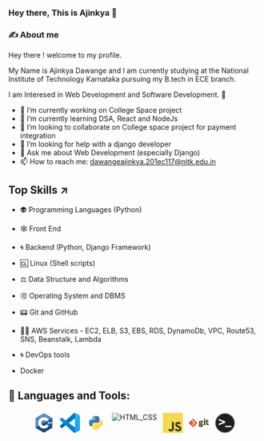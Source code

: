 ### Hey there, This is Ajinkya 👋

### ✍️ About me
Hey there ! welcome to my profile.

My Name is Ajinkya Dawange and I am currently studying at the National Institute of Technology Karnataka pursuing my B.tech in ECE branch.

I am Interesed in Web Development and Software Development. 💎

<!--
**ajinkyadawange31045/ajinkyadawange31045** is a ✨ _special_ ✨ repository because its `README.md` (this file) appears on your GitHub profile.

Here are some ideas to get you started:

- 🔭 I’m currently working on ...
- 🌱 I’m currently learning ...
- 👯 I’m looking to collaborate on ...
- 🤔 I’m looking for help with ...
- 💬 Ask me about ...
- 📫 How to reach me: ...
- 😄 Pronouns: ...
- ⚡ Fun fact: ...
-->


- 🔭 I’m currently working on College Space project
- 🌱 I’m currently learning DSA, React and NodeJs
- 👯 I’m looking to collaborate on College space project for payment integration 
- 🤔 I’m looking for help with a django developer
- 💬 Ask me about Web Development (especially Django)
- 📫 How to reach me: dawangeajinkya.201ec117@nitk.edu.in

## Top Skills ↗️
- 👽 Programming Languages (Python)

- 🕸️ Front End 

- 🌀 Backend (Python, Django Framework)

- 🆑 Linux (Shell scripts)

- ⚖️ Data Structure and Algorithms

- 🉑 Operating System and DBMS

- 📟 Git and GitHub

- 👨‍💻 AWS Services - EC2, ELB, S3, EBS, RDS, DynamoDb, VPC, Route53, SNS, Beanstalk, Lambda

- 🌀 DevOps tools

- Docker

## :dart: Languages and Tools:
<p align="center">
  
<img src="https://raw.githubusercontent.com/github/explore/80688e429a7d4ef2fca1e82350fe8e3517d3494d/topics/cpp/cpp.png" alt="C++" height="40" style="vertical-align:top; margin:4px">
 
 <img src="https://raw.githubusercontent.com/github/explore/80688e429a7d4ef2fca1e82350fe8e3517d3494d/topics/visual-studio-code/visual-studio-code.png" alt="VS Code" height="40" style="vertical-align:top; margin:4px">
 
 <img src="https://raw.githubusercontent.com/github/explore/80688e429a7d4ef2fca1e82350fe8e3517d3494d/topics/python/python.png" alt="Python" height="40" style="vertical-align:top; margin:4px">
 
<img src="https://upload.wikimedia.org/wikipedia/commons/thumb/1/10/CSS3_and_HTML5_logos_and_wordmarks.svg/791px-CSS3_and_HTML5_logos_and_wordmarks.svg.png" alt="HTML_CSS" height="40" style="vertical-align:top; margin:4px">
 
<img src="https://raw.githubusercontent.com/github/explore/80688e429a7d4ef2fca1e82350fe8e3517d3494d/topics/javascript/javascript.png" alt="Javascript" height="40" style="vertical-align:top; margin:4px">
 
<img src="https://raw.githubusercontent.com/github/explore/80688e429a7d4ef2fca1e82350fe8e3517d3494d/topics/git/git.png" alt="Git" height="40" style="vertical-align:top; margin:4px">
 
<img src="https://raw.githubusercontent.com/github/explore/80688e429a7d4ef2fca1e82350fe8e3517d3494d/topics/terminal/terminal.png" alt="Linux" height="40" style="vertical-align:top; margin:4px">

 
</p>
